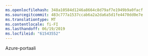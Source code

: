 ```yaml
---
ms.openlocfilehash: 348a10584d1246a8664c8d79af7e1949b9a0facf
ms.sourcegitcommit: 483c777a1537ccab6a2a2da6a5d1fe4470dd0e7e
ms.translationtype: MT
ms.contentlocale: fi-FI
ms.lasthandoff: 06/19/2019
ms.locfileid: "61543552"
---
```

Azure-portaali
